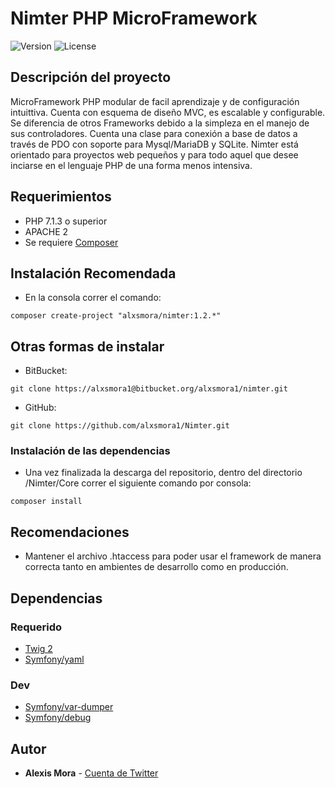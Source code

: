 # Nimter PHP MicroFramework

![Version](https://img.shields.io/badge/version-1.2.0-orange.svg)   ![License](https://img.shields.io/badge/license-MIT-blue.svg) 

## Descripción del proyecto

MicroFramework PHP modular de facil aprendizaje y de configuración intuittiva. Cuenta con esquema de diseño MVC, es escalable y configurable. Se diferencia de otros Frameworks debido a la simpleza en el manejo de sus controladores. Cuenta una clase para conexión a base de datos a través de PDO con soporte para Mysql/MariaDB y SQLite. Nimter está orientado para proyectos web pequeños y para todo aquel que desee inciarse en el lenguaje PHP de una forma menos intensiva.

## Requerimientos

* PHP 7.1.3 o superior
* APACHE 2
* Se requiere [Composer](https://getcomposer.org/)

## Instalación Recomendada

* En la consola correr el comando: 
```shell 
composer create-project "alxsmora/nimter:1.2.*" 
```

## Otras formas de instalar

* BitBucket: 
```shell 
git clone https://alxsmora1@bitbucket.org/alxsmora1/nimter.git
```

* GitHub: 
```shell 
git clone https://github.com/alxsmora1/Nimter.git
```

### Instalación de las dependencias

* Una vez finalizada la descarga del repositorio, dentro del directorio /Nimter/Core correr el siguiente comando por consola: 
```shell
composer install
```

## Recomendaciones

* Mantener el archivo .htaccess para poder usar el framework de manera correcta tanto en ambientes de desarrollo como en producción.

## Dependencias

### Requerido

* [Twig 2](https://twig.symfony.com/doc/2.x/)
* [Symfony/yaml](https://symfony.com/doc/current/components/yaml.html)

### Dev

* [Symfony/var-dumper](https://symfony.com/doc/current/components/var_dumper.html)
* [Symfony/debug](https://symfony.com/doc/current/components/debug.html)

## Autor

* **Alexis Mora** - [Cuenta de Twitter](https://twitter.com/alxsmora1)